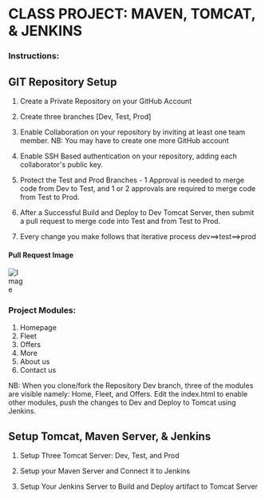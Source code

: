 # CLASS PROJECT: MAVEN, TOMCAT, & JENKINS

### Instructions:

## GIT Repository Setup

1. Create a Private Repository on your GitHub Account

2. Create three branches [Dev, Test, Prod]

3. Enable Collaboration on your repository by inviting at least one team member. NB: You may have to create one more GitHub account

4. Enable SSH Based authentication on your repository, adding each collaborator's public key.

5. Protect the Test and Prod Branches - 1 Approval is needed to merge code from Dev to Test, and 1 or 2 approvals are required to merge code from Test to Prod.

6. After a Successful Build and Deploy to Dev Tomcat Server, then submit a pull request to merge code into Test and from Test to Prod.

7. Every change you make follows that iterative process dev==>test==>prod

#### Pull Request Image

<img
  src="https://github.com/seunayolu/car-rentals-maven-jenkins-tomcat-project/blob/main/GitHub%20Pull%20Request.png"
  alt="Image"
  title="Pull Request"
  style="display: inline-block; margin: 0 auto; max-width: 30px">

### Project Modules:

1. Homepage
2. Fleet
3. Offers
4. More
5. About us
6. Contact us

NB: When you clone/fork the Repository Dev branch, three of the modules are visible namely: Home, Fleet, and Offers. Edit the index.html
to enable other modules, push the changes to Dev and Deploy to Tomcat using Jenkins.

## Setup Tomcat, Maven Server, & Jenkins

1. Setup Three Tomcat Server: Dev, Test, and Prod

2. Setup your Maven Server and Connect it to Jenkins 

3. Setup Your Jenkins Server to Build and Deploy artifact to Tomcat Server





